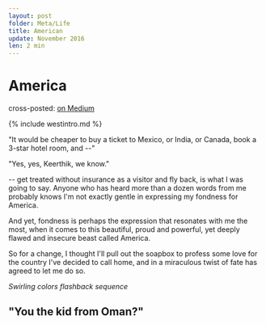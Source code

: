 ```yaml
---
layout: post
folder: Meta/Life
title: American
update: November 2016
len: 2 min
---
```

# America

<div class="essay-subtext">cross-posted: <a href="https://medium.com/@keerthiko">on Medium</a></div>

{% include westintro.md %}

"It would be cheaper to buy a ticket to Mexico, or India, or Canada, book a 3-star hotel room, and --"

"Yes, yes, Keerthik, we know."

-- get treated without insurance as a visitor and fly back, is what I was going to say. Anyone who has heard more than a dozen words from me probably knows I'm not exactly gentle in expressing my fondness for America.

And yet, fondness is perhaps the expression that resonates with me the most, when it comes to this beautiful, proud and powerful, yet deeply flawed and insecure beast called America.

So for a change, I thought I'll pull out the soapbox to profess some love for the country I've decided to call home, and in a miraculous twist of fate has agreed to let me do so.

*Swirling colors flashback sequence*

## "You the kid from Oman?"
